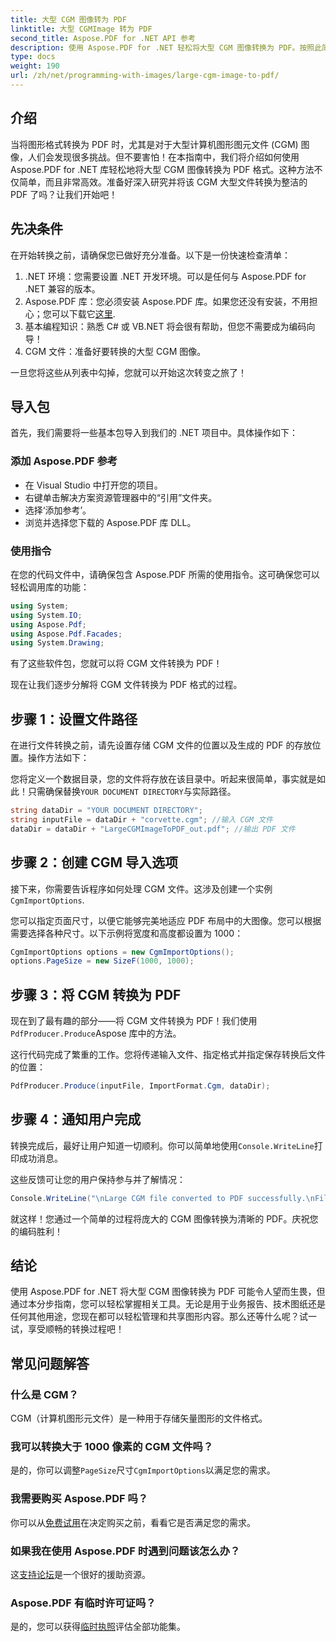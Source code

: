 ```yaml
---
title: 大型 CGM 图像转为 PDF
linktitle: 大型 CGMImage 转为 PDF
second_title: Aspose.PDF for .NET API 参考
description: 使用 Aspose.PDF for .NET 轻松将大型 CGM 图像转换为 PDF。按照此简单指南即可快速有效地完成转换过程。
type: docs
weight: 190
url: /zh/net/programming-with-images/large-cgm-image-to-pdf/
---
```

## 介绍

当将图形格式转换为 PDF 时，尤其是对于大型计算机图形图元文件 (CGM) 图像，人们会发现很多挑战。但不要害怕！在本指南中，我们将介绍如何使用 Aspose.PDF for .NET 库轻松地将大型 CGM 图像转换为 PDF 格式。这种方法不仅简单，而且非常高效。准备好深入研究并将该 CGM 大型文件转换为整洁的 PDF 了吗？让我们开始吧！

## 先决条件

在开始转换之前，请确保您已做好充分准备。以下是一份快速检查清单：

1. .NET 环境：您需要设置 .NET 开发环境。可以是任何与 Aspose.PDF for .NET 兼容的版本。
2. Aspose.PDF 库：您必须安装 Aspose.PDF 库。如果您还没有安装，不用担心；您可以下载它[这里](https://releases.aspose.com/pdf/net/).
3. 基本编程知识：熟悉 C# 或 VB.NET 将会很有帮助，但您不需要成为编码向导！
4. CGM 文件：准备好要转换的大型 CGM 图像。

一旦您将这些从列表中勾掉，您就可以开始这次转变之旅了！

## 导入包

首先，我们需要将一些基本包导入到我们的 .NET 项目中。具体操作如下：

### 添加 Aspose.PDF 参考

- 在 Visual Studio 中打开您的项目。
- 右键单击解决方案资源管理器中的“引用”文件夹。
- 选择‘添加参考’。
- 浏览并选择您下载的 Aspose.PDF 库 DLL。

### 使用指令

在您的代码文件中，请确保包含 Aspose.PDF 所需的使用指令。这可确保您可以轻松调用库的功能：

```csharp
using System;
using System.IO;
using Aspose.Pdf;
using Aspose.Pdf.Facades;
using System.Drawing;
```

有了这些软件包，您就可以将 CGM 文件转换为 PDF！

现在让我们逐步分解将 CGM 文件转换为 PDF 格式的过程。

## 步骤 1：设置文件路径

在进行文件转换之前，请先设置存储 CGM 文件的位置以及生成的 PDF 的存放位置。操作方法如下：

您将定义一个数据目录，您的文件将存放在该目录中。听起来很简单，事实就是如此！只需确保替换`YOUR DOCUMENT DIRECTORY`与实际路径。

```csharp
string dataDir = "YOUR DOCUMENT DIRECTORY";
string inputFile = dataDir + "corvette.cgm"; //输入 CGM 文件
dataDir = dataDir + "LargeCGMImageToPDF_out.pdf"; //输出 PDF 文件
```

## 步骤 2：创建 CGM 导入选项

接下来，你需要告诉程序如何处理 CGM 文件。这涉及创建一个实例`CgmImportOptions`.

您可以指定页面尺寸，以便它能够完美地适应 PDF 布局中的大图像。您可以根据需要选择各种尺寸。以下示例将宽度和高度都设置为 1000：

```csharp
CgmImportOptions options = new CgmImportOptions();
options.PageSize = new SizeF(1000, 1000);
```

## 步骤 3：将 CGM 转换为 PDF

现在到了最有趣的部分——将 CGM 文件转换为 PDF！我们使用`PdfProducer.Produce`Aspose 库中的方法。

这行代码完成了繁重的工作。您将传递输入文件、指定格式并指定保存转换后文件的位置：

```csharp
PdfProducer.Produce(inputFile, ImportFormat.Cgm, dataDir);
```

## 步骤 4：通知用户完成

转换完成后，最好让用户知道一切顺利。你可以简单地使用`Console.WriteLine`打印成功消息。

这些反馈可让您的用户保持参与并了解情况：

```csharp
Console.WriteLine("\nLarge CGM file converted to PDF successfully.\nFile saved at " + dataDir);
```

就这样！您通过一个简单的过程将庞大的 CGM 图像转换为清晰的 PDF。庆祝您的编码胜利！

## 结论

使用 Aspose.PDF for .NET 将大型 CGM 图像转换为 PDF 可能令人望而生畏，但通过本分步指南，您可以轻松掌握相关工具。无论是用于业务报告、技术图纸还是任何其他用途，您现在都可以轻松管理和共享图形内容。那么还等什么呢？试一试，享受顺畅的转换过程吧！

## 常见问题解答

### 什么是 CGM？
CGM（计算机图形元文件）是一种用于存储矢量图形的文件格式。

### 我可以转换大于 1000 像素的 CGM 文件吗？
是的，你可以调整`PageSize`尺寸`CgmImportOptions`以满足您的需求。

### 我需要购买 Aspose.PDF 吗？
你可以从[免费试用](https://releases.aspose.com/)在决定购买之前，看看它是否满足您的需求。

### 如果我在使用 Aspose.PDF 时遇到问题该怎么办？
这[支持论坛](https://forum.aspose.com/c/pdf/10)是一个很好的援助资源。

### Aspose.PDF 有临时许可证吗？
是的，您可以获得[临时执照](https://purchase.aspose.com/temporary-license/)评估全部功能集。